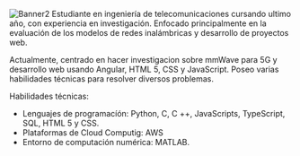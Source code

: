
![Banner2](https://user-images.githubusercontent.com/32890548/173280000-447a1d16-a1b8-44b7-98ba-4e47f366e422.png)
Estudiante en ingeniería de telecomunicaciones cursando ultimo año, con experiencia en investigación. Enfocado principalmente en la evaluación de los modelos de redes inalámbricas y desarrollo de proyectos web.

Actualmente, centrado en hacer investigacion sobre mmWave para 5G y desarrollo web usando Angular, HTML 5, CSS y JavaScript. Poseo varias habilidades técnicas para resolver diversos problemas.

Habilidades técnicas:
- Lenguajes de programacíón: Python, C, C ++, JavaScripts, TypeScript, SQL, HTML 5 y CSS.
- Plataformas de Cloud Computig: AWS
- Entorno de computación numérica: MATLAB.

